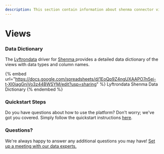```yaml
---
description: This section contain information about shenma connector views information
---
```


# Views

### Data Dictionary

The [Lyftrondata](https://www.lyftrondata.com/) driver for [Shenma](https://www.lyftrondata.com/integration/Shenma/)[ ](https://www.lyftrondata.com/integration/shenma/)provides a detailed data dictionary of the views with data types and column names.

{% embed url="https://docs.google.com/spreadsheets/d/1EoQp9Z4ngUXAAPO7n5ei-t-Xl0iagGniVo3z44BWSYM/edit?usp=sharing" %}
Lyftrondata Shenma Data Dictionary
{% endembed %}

### Quickstart Steps

Do you have questions about how to use the platform? Don't worry; we've got you covered. Simply follow the quickstart instructions [here](../../../../quickstart-steps.md).

### Questions? <a href="#questions" id="questions"></a>

We're always happy to answer any additional questions you may have! [Set up a meeting with our data experts.](https://www.lyftrondata.com/book-a-meeting/)


